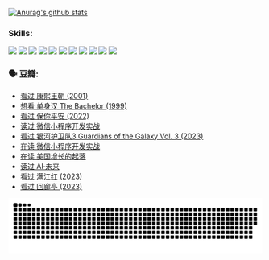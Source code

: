
[![Anurag's github stats](https://github-readme-stats.vercel.app/api?username=w940853815)](https://github.com/anuraghazra/github-readme-stats)

### Skills:

<code><img height="32" src="https://cdn.jsdelivr.net/npm/simple-icons@v5/icons/python.svg"></code>
<code><img height="32" src="https://cdn.jsdelivr.net/npm/simple-icons@v5/icons/javascript.svg"></code>
<code><img height="32" src="https://cdn.jsdelivr.net/npm/simple-icons@v5/icons/django.svg"></code>
<code><img height="32" src="https://cdn.jsdelivr.net/npm/simple-icons@v5/icons/flask.svg"></code>
<code><img height="32" src="https://cdn.jsdelivr.net/npm/simple-icons@v5/icons/vuetify.svg"></code>
<code><img height="32" src="https://cdn.jsdelivr.net/npm/simple-icons@v5/icons/git.svg"></code>
<code><img height="32" src="https://cdn.jsdelivr.net/npm/simple-icons@v5/icons/docker.svg"></code>
<code><img height="32" src="https://cdn.jsdelivr.net/npm/simple-icons@v5/icons/postgresql.svg"></code>
<code><img height="32" src="https://cdn.jsdelivr.net/npm/simple-icons@v5/icons/elasticsearch.svg"></code>
<code><img height="32" src="https://cdn.jsdelivr.net/npm/simple-icons@v5/icons/macos.svg"></code>
<code><img height="32" src="https://cdn.jsdelivr.net/npm/simple-icons@v5/icons/linux.svg"></code>

### 🗣 豆瓣:

<!-- DOUBAN-ACTIVITIES:START -->
- [看过 康熙王朝‎ (2001)](https://www.douban.com/people/136069238/status/4254396418/?_i=85513863)
- [想看 单身汉 The Bachelor‎ (1999)](https://www.douban.com/people/136069238/status/4250318861/?_i=85513863)
- [看过 保你平安‎ (2022)](https://www.douban.com/people/136069238/status/4239139510/?_i=85513863)
- [读过 微信小程序开发实战](https://www.douban.com/people/136069238/status/4237321528/?_i=85513863)
- [看过 银河护卫队3 Guardians of the Galaxy Vol. 3‎ (2023)](https://www.douban.com/people/136069238/status/4236631849/?_i=85513863)
- [在读 微信小程序开发实战](https://www.douban.com/people/136069238/status/4230177692/?_i=85513863)
- [在读 美国增长的起落](https://www.douban.com/people/136069238/status/4220055912/?_i=85513863)
- [读过 AI·未来](https://www.douban.com/people/136069238/status/4220054171/?_i=85513863)
- [看过 满江红‎ (2023)](https://www.douban.com/people/136069238/status/4219146433/?_i=85513863)
- [看过 回廊亭‎ (2023)](https://www.douban.com/people/136069238/status/4215992758/?_i=85513863)
<!-- DOUBAN-ACTIVITIES:END -->


![Snake animation](https://raw.githubusercontent.com/w940853815/w940853815/output/github-contribution-grid-snake.svg)

<!--
**w940853815/w940853815** is a ✨ _special_ ✨ repository because its `README.md` (this file) appears on your GitHub profile.

Here are some ideas to get you started:

- 🔭 I’m currently working on ...
- 🌱 I’m currently learning ...
- 👯 I’m looking to collaborate on ...
- 🤔 I’m looking for help with ...
- 💬 Ask me about ...
- 📫 How to reach me: ...
- 😄 Pronouns: ...
- ⚡ Fun fact: ...
-->
